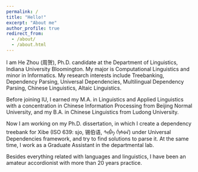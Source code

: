 ```yaml
---
permalink: /
title: "Hello!"
excerpt: "About me"
author_profile: true
redirect_from: 
  - /about/
  - /about.html
---
```



I am He Zhou (周贺), Ph.D. candidate at the Department of Linguistics, Indiana University Bloomington. My major is Computational Linguistics and minor in Informatics. My research interests include Treebanking, Dependency Parsing, Universal Dependencies, Multilingual Dependency Parsing, Chinese Linguistics, Altaic Linguistics. 

Before joining IU, I earned my M.A. in Linguistics and Applied Linguistics with a concentration in Chinese Information Processing from Beijing Normal University, and my B.A. in Chinese Linguistics from Ludong University. 

Now I am working on my Ph.D. dissertation, in which I create a dependency treebank for Xibe (ISO 639: sjo, 锡伯语, ᠰᡞᠪᡝ ᡤᡞᠰᡠᠨ) under Universal Dependencies framework, and try to find solutions to parse it. At the same time, I work as a Graduate Assistant in the departmental lab. 

Besides everything related with languages and linguistics, I have been an amateur accordionist with more than 20 years practice. 



